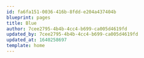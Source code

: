 ```yaml
---
id: fa6fa151-0036-416b-8fdd-e204a437404b
blueprint: pages
title: Blue
author: 7cee2795-4b4b-4cc4-b699-ca005d4619fd
updated_by: 7cee2795-4b4b-4cc4-b699-ca005d4619fd
updated_at: 1640258697
template: home
---
```


